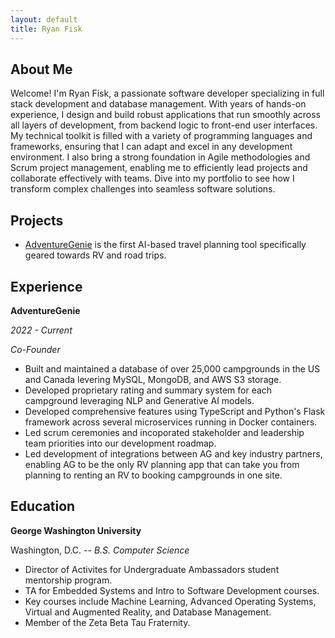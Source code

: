 ```yaml
---
layout: default
title: Ryan Fisk
---
```

## About Me
  Welcome! I'm Ryan Fisk, a passionate software developer specializing in full stack development and database management. With years of hands-on experience, I design and build robust applications that run smoothly across all layers of development, from backend logic to front-end user interfaces. My technical toolkit is filled with a variety of programming languages and frameworks, ensuring that I can adapt and excel in any development environment. I also bring a strong foundation in Agile methodologies and Scrum project management, enabling me to efficiently lead projects and collaborate effectively with teams. Dive into my portfolio to see how I transform complex challenges into seamless software solutions.


## Projects

* [AdventureGenie](https://adventuregenie.com) is the first AI-based travel planning tool specifically geared towards RV and road trips.

## Experience

  **AdventureGenie**
  
  *2022 - Current*

  *Co-Founder*

  * Built and maintained a database of over 25,000 campgrounds in the US and Canada levering MySQL, MongoDB, and AWS S3 storage.
  * Developed proprietary rating and summary system for each campground leveraging NLP and Generative AI models.
  * Developed comprehensive features using TypeScript and Python's Flask framework across several microservices running in Docker containers.
  * Led scrum ceremonies and incoporated stakeholder and leadership team priorities into our development roadmap.
  * Led development of integrations between AG and key industry partners, enabling AG to be the only RV planning app that can take you from planning to renting an RV to booking campgrounds in one site.

## Education

  **George Washington University** 

  Washington, D.C. -- *B.S. Computer Science*

  * Director of Activites for Undergraduate Ambassadors student mentorship program.
  * TA for Embedded Systems and Intro to Software Development courses.
  * Key courses include Machine Learning, Advanced Operating Systems, Virtual and Augmented Reality, and Database Management.
  * Member of the Zeta Beta Tau Fraternity.